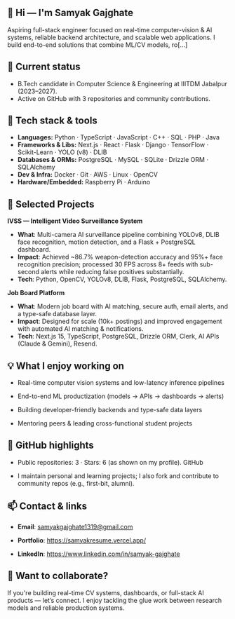 ## 👋 Hi — I'm Samyak Gajghate

Aspiring full-stack engineer focused on real-time computer-vision & AI systems, reliable backend architecture, and scalable web applications. I build end-to-end solutions that combine ML/CV models, ro[...]

## 🔭 Current status

- B.Tech candidate in Computer Science & Engineering at IIITDM Jabalpur (2023–2027).
- Active on GitHub with 3 repositories and community contributions.


## 🧰 Tech stack & tools

- **Languages:** Python · TypeScript · JavaScript · C++ · SQL · PHP · Java
- **Frameworks & Libs:** Next.js · React · Flask · Django · TensorFlow · Scikit-Learn · YOLO (v8) · DLIB
- **Databases & ORMs:** PostgreSQL · MySQL · SQLite · Drizzle ORM · SQLAlchemy
- **Dev & Infra:** Docker · Git · AWS · Linux · OpenCV
- **Hardware/Embedded:** Raspberry Pi · Arduino


## 🚀 Selected Projects
**IVSS — Intelligent Video Surveillance System**

- **What**: Multi-camera AI surveillance pipeline combining YOLOv8, DLIB face recognition, motion detection, and a Flask + PostgreSQL dashboard.
- **Impact**: Achieved ~86.7% weapon-detection accuracy and 95%+ face recognition precision; processed 30 FPS across 8+ feeds with sub-second alerts while reducing false positives substantially.
- **Tech**: Python, OpenCV, YOLOv8, DLIB, Flask, PostgreSQL, SQLAlchemy. 

**Job Board Platform**

- **What**: Modern job board with AI matching, secure auth, email alerts, and a type-safe database layer.
- **Impact**: Designed for scale (10k+ postings) and improved engagement with automated AI matching & notifications.
- **Tech**: Next.js 15, TypeScript, PostgreSQL, Drizzle ORM, Clerk, AI APIs (Claude & Gemini), Resend. 

## 💡 What I enjoy working on

- Real-time computer vision systems and low-latency inference pipelines

- End-to-end ML productization (models → APIs → dashboards → alerts)

- Building developer-friendly backends and type-safe data layers

- Mentoring peers & leading cross-functional student projects

## 📂 GitHub highlights

- Public repositories: 3 · Stars: 6 (as shown on my profile). 
GitHub

- I maintain personal and learning projects; I also fork and contribute to community repos (e.g., first-bit, alumni). 


## 📫 Contact & links

- **Email**: samyakgajghate1319@gmail.com

- **Portfolio**: https://samyakresume.vercel.app/

- **LinkedIn**: https://www.linkedin.com/in/samyak-gajghate


## 🤝 Want to collaborate?

If you're building real-time CV systems, dashboards, or full-stack AI products — let’s connect. I enjoy tackling the glue work between research models and reliable production systems.
